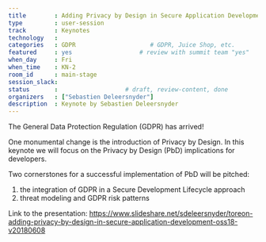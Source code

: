 ```yaml
---
title        : Adding Privacy by Design in Secure Application Development
type         : user-session
track        : Keynotes
technology   :
categories   : GDPR                     # GDPR, Juice Shop, etc.
featured     : yes                   # review with summit team "yes"
when_day     : Fri
when_time    : KN-2
room_id      : main-stage
session_slack:
status       :                   # draft, review-content, done
organizers   : ["Sebastien Deleersnyder"]
description  : Keynote by Sebastien Deleersnyder
---
```


The General Data Protection Regulation (GDPR) has arrived! 

One monumental change is the introduction of Privacy by Design. In this keynote we will focus on the Privacy by Design (PbD) implications for developers. 

Two cornerstones for a successful implementation of PbD will be pitched: 
1) the integration of GDPR in a Secure Development Lifecycle approach 
2) threat modeling and GDPR risk patterns

Link to the presentation:
https://www.slideshare.net/sdeleersnyder/toreon-adding-privacy-by-design-in-secure-application-development-oss18-v20180608

